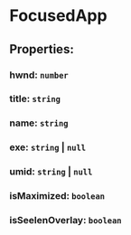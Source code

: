 # **FocusedApp**

## **Properties**:

### hwnd: `number`

### title: `string`

### name: `string`

### exe: `string` | `null`

### umid: `string` | `null`

### isMaximized: `boolean`

### isSeelenOverlay: `boolean`
